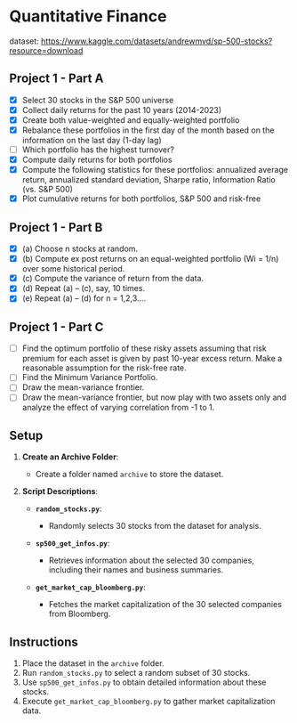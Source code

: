 # Quantitative Finance

dataset: https://www.kaggle.com/datasets/andrewmvd/sp-500-stocks?resource=download

## Project 1 - Part A
- [X] Select 30 stocks in the S&P 500 universe
- [X] Collect daily returns for the past 10 years (2014-2023)
- [X] Create both value-weighted and equally-weighted portfolio
- [X] Rebalance these portfolios in the first day of the month based on the information on the last day (1-day lag)
- [ ] Which portfolio has the highest turnover?
- [X] Compute daily returns for both portfolios
- [X] Compute the following statistics for these portfolios: annualized average return, annualized standard deviation, Sharpe ratio, Information Ratio (vs. S&P 500)
- [X] Plot cumulative returns for both portfolios, S&P 500 and risk-free

## Project 1 - Part B
- [X] (a) Choose n stocks at random.
- [X] (b) Compute ex post returns on an equal-weighted portfolio (Wi = 1/n) over some historical period.
- [X] (c) Compute the variance of return from the data.
- [X] (d) Repeat (a) – (c), say, 10 times.
- [X] (e) Repeat (a) – (d) for n = 1,2,3….

## Project 1 - Part C
- [ ] Find the optimum portfolio of these risky assets assuming that risk premium for each asset is given by past 10-year excess return. Make a reasonable assumption for the risk-free rate.
- [ ] Find the Minimum Variance Portfolio.
- [ ] Draw the mean-variance frontier.
- [ ] Draw the mean-variance frontier, but now play with two assets only and analyze the effect of varying correlation from -1 to 1.

## Setup

1. **Create an Archive Folder**:
   - Create a folder named `archive` to store the dataset.

2. **Script Descriptions**:
   - **`random_stocks.py`**: 
     - Randomly selects 30 stocks from the dataset for analysis.
   
   - **`sp500_get_infos.py`**: 
     - Retrieves information about the selected 30 companies, including their names and business summaries.
   
   - **`get_market_cap_bloomberg.py`**: 
     - Fetches the market capitalization of the 30 selected companies from Bloomberg.

## Instructions

1. Place the dataset in the `archive` folder.
2. Run `random_stocks.py` to select a random subset of 30 stocks.
3. Use `sp500_get_infos.py` to obtain detailed information about these stocks.
4. Execute `get_market_cap_bloomberg.py` to gather market capitalization data.
